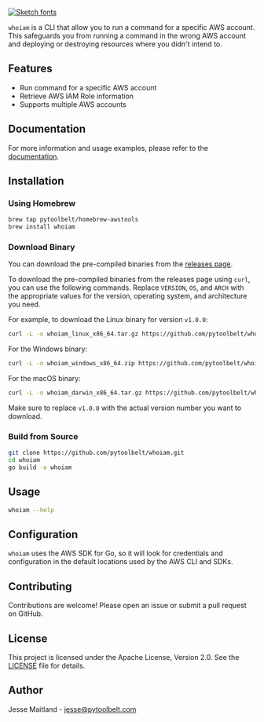 [![Sketch fonts](https://see.fontimg.com/api/rf5/1jX4/ZjY1MjIzYzUxMTQ2NGUwNDllOWNjMjRhOGRkMjQzNTcudHRm/d2hvaWFt/sketchy.png?r=fs&h=186&w=2000&fg=A91DD7&bg=FFFFFF&tb=1&s=93)](https://www.fontspace.com/category/sketch)

`whoiam` is a CLI that allow you to run a command for a specific AWS account. This safeguards you from running a command in the wrong AWS account
and deploying or destroying resources where you didn't intend to.

## Features

- Run command for a specific AWS account
- Retrieve AWS IAM Role information
- Supports multiple AWS accounts

## Documentation
For more information and usage examples, please refer to the [documentation](https://pytoolbelt.github.io/whoiam/).

## Installation

### Using Homebrew

```sh
brew tap pytoolbelt/homebrew-awstools
brew install whoiam
```

### Download Binary

You can download the pre-compiled binaries from the [releases page](https://github.com/pytoolbelt/whoiam/releases).

To download the pre-compiled binaries from the releases page using `curl`, you can use the following commands. Replace `VERSION`, `OS`, and `ARCH` with the appropriate values for the version, operating system, and architecture you need.

For example, to download the Linux binary for version `v1.0.0`:

```sh
curl -L -o whoiam_linux_x86_64.tar.gz https://github.com/pytoolbelt/whoiam/releases/download/v1.0.0/whoiam_Linux_x86_64.tar.gz
```

For the Windows binary:

```sh
curl -L -o whoiam_windows_x86_64.zip https://github.com/pytoolbelt/whoiam/releases/download/v1.0.0/whoiam_Windows_x86_64.zip
```

For the macOS binary:

```sh
curl -L -o whoiam_darwin_x86_64.tar.gz https://github.com/pytoolbelt/whoiam/releases/download/v1.0.0/whoiam_Darwin_x86_64.tar.gz
```

Make sure to replace `v1.0.0` with the actual version number you want to download.

### Build from Source

```sh
git clone https://github.com/pytoolbelt/whoiam.git
cd whoiam
go build -o whoiam
```

## Usage

```sh
whoiam --help
```

## Configuration

`whoiam` uses the AWS SDK for Go, so it will look for credentials and configuration in the default locations used by the AWS CLI and SDKs.

## Contributing

Contributions are welcome! Please open an issue or submit a pull request on GitHub.

## License

This project is licensed under the Apache License, Version 2.0. See the [LICENSE](LICENSE) file for details.

## Author

Jesse Maitland - [jesse@pytoolbelt.com](mailto:jesse@pytoolbelt.com)
```